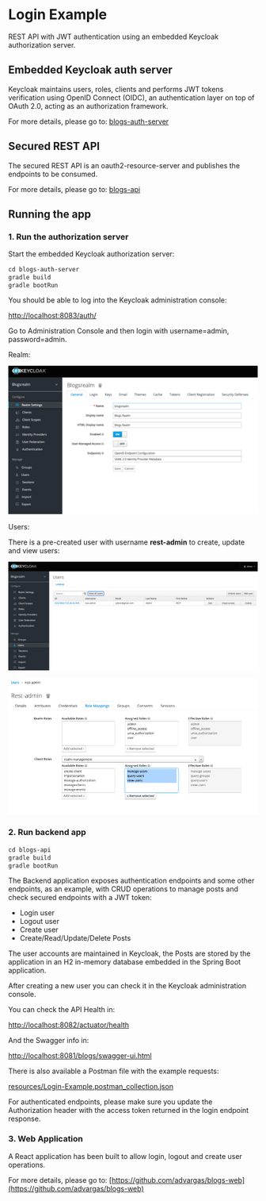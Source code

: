 # Login Example

REST API with JWT authentication using an embedded Keycloak authorization server.

## Embedded Keycloak auth server

Keycloak maintains users, roles, clients and performs JWT tokens verification using OpenID Connect (OIDC), an authentication layer on top of OAuth 2.0, acting as an authorization framework.

For more details, please go to:
[blogs-auth-server](blogs-auth-server)

## Secured REST API

The secured REST API is an oauth2-resource-server and publishes the endpoints to be consumed.

For more details, please go to:
[blogs-api](blogs-api)

## Running the app

### 1. Run the authorization server

Start the embedded Keycloak authorization server:

```
cd blogs-auth-server
gradle build
gradle bootRun

```

You should be able to log into the Keycloak administration console:

[http://localhost:8083/auth/](http://localhost:8083/auth/)

Go to Administration Console and then login with username=admin, password=admin.

Realm:

![Keycloak Realm](resources/keycloak-realm.png)

Users:

There is a pre-created user with username **rest-admin** to create, update and view users:

![Keycloak Users](resources/keycloak-users.png)

![Keycloak REST Admin](resources/keycloak-rest-admin.png)

### 2. Run backend app

```
cd blogs-api
gradle build
gradle bootRun

```

The Backend application exposes authentication endpoints and some other endpoints, as an example, with CRUD operations to manage posts and check secured endpoints with a JWT token:

* Login user
* Logout user
* Create user
* Create/Read/Update/Delete Posts

The user accounts are maintained in Keycloak, the Posts are stored by the application in an H2 in-memory database embedded in the Spring Boot application.

After creating a new user you can check it in the Keycloak administration console.

You can check the API Health in:

[http://localhost:8082/actuator/health](http://localhost:8082/actuator/health)


And the Swagger info in:

[http://localhost:8081/blogs/swagger-ui.html](http://localhost:8081/blogs/swagger-ui.html)

There is also available a Postman file with the example requests:

[resources/Login-Example.postman_collection.json](resources/Login-Example.postman_collection.json)

For authenticated endpoints, please make sure you update the Authorization header with the access token returned in the login endpoint response.

### 3. Web Application

A React application has been built to allow login, logout and create user operations.

For more details, please go to:
[https://github.com/advargas/blogs-web](https://github.com/advargas/blogs-web)



